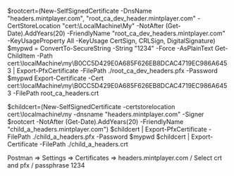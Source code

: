 $rootcert=(New-SelfSignedCertificate -DnsName "headers.mintplayer.com", "root_ca_dev_header.mintplayer.com" -CertStoreLocation "cert:\LocalMachine\My" -NotAfter (Get-Date).AddYears(20) -FriendlyName "root_ca_dev_headers.mintplayer.com" -KeyUsageProperty All -KeyUsage CertSign, CRLSign, DigitalSignature)
$mypwd = ConvertTo-SecureString -String "1234" -Force -AsPlainText
Get-ChildItem -Path cert:\localMachine\my\B0CC5D429E0A685F626EB8DCAC4719EC986A6453 | Export-PfxCertificate -FilePath ./root_ca_dev_headers.pfx -Password $mypwd
Export-Certificate -Cert cert:\localMachine\my\B0CC5D429E0A685F626EB8DCAC4719EC986A6453 -FilePath root_ca_headers.crt

$childcert=(New-SelfSignedCertificate -certstorelocation cert:\localmachine\my -dnsname "headers.mintplayer.com" -Signer $rootcert -NotAfter (Get-Date).AddYears(20) -FriendlyName "child_a_headers.mintplayer.com")
$childcert | Export-PfxCertificate -FilePath ./child_a_headers.pfx -Password $mypwd
$childcert | Export-Certificate -FilePath ./child_a_headers.crt

Postman => Settings => Certificates => headers.mintplayer.com / Select crt and pfx / passphrase 1234
